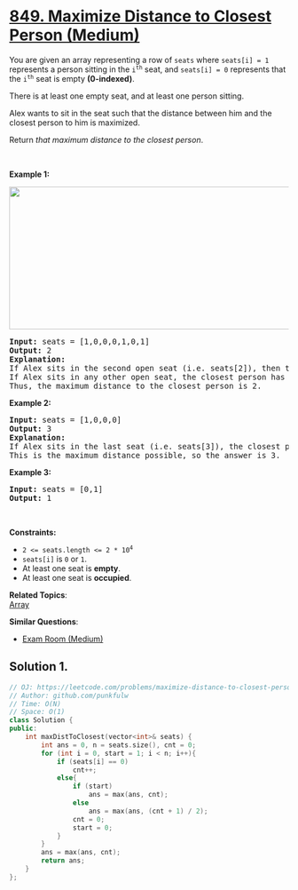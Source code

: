 # [849. Maximize Distance to Closest Person (Medium)](https://leetcode.com/problems/maximize-distance-to-closest-person/)

<p>You are given an array representing a row of <code>seats</code> where <code>seats[i] = 1</code> represents a person sitting in the <code>i<sup>th</sup></code> seat, and <code>seats[i] = 0</code> represents that the <code>i<sup>th</sup></code> seat is empty <strong>(0-indexed)</strong>.</p>

<p>There is at least one empty seat, and at least one person sitting.</p>

<p>Alex wants to sit in the seat such that the distance between him and the closest person to him is maximized.&nbsp;</p>

<p>Return <em>that maximum distance to the closest person</em>.</p>

<p>&nbsp;</p>
<p><strong>Example 1:</strong></p>
<img alt="" src="https://assets.leetcode.com/uploads/2020/09/10/distance.jpg" style="width: 650px; height: 257px;">
<pre><strong>Input:</strong> seats = [1,0,0,0,1,0,1]
<strong>Output:</strong> 2
<strong>Explanation: </strong>
If Alex sits in the second open seat (i.e. seats[2]), then the closest person has distance 2.
If Alex sits in any other open seat, the closest person has distance 1.
Thus, the maximum distance to the closest person is 2.
</pre>

<p><strong>Example 2:</strong></p>

<pre><strong>Input:</strong> seats = [1,0,0,0]
<strong>Output:</strong> 3
<strong>Explanation: </strong>
If Alex sits in the last seat (i.e. seats[3]), the closest person is 3 seats away.
This is the maximum distance possible, so the answer is 3.
</pre>

<p><strong>Example 3:</strong></p>

<pre><strong>Input:</strong> seats = [0,1]
<strong>Output:</strong> 1
</pre>

<p>&nbsp;</p>
<p><strong>Constraints:</strong></p>

<ul>
	<li><code>2 &lt;= seats.length &lt;= 2 * 10<sup>4</sup></code></li>
	<li><code>seats[i]</code>&nbsp;is <code>0</code> or&nbsp;<code>1</code>.</li>
	<li>At least one seat is <strong>empty</strong>.</li>
	<li>At least one seat is <strong>occupied</strong>.</li>
</ul>


**Related Topics**:  
[Array](https://leetcode.com/tag/array/)

**Similar Questions**:
* [Exam Room (Medium)](https://leetcode.com/problems/exam-room/)

## Solution 1.

```cpp
// OJ: https://leetcode.com/problems/maximize-distance-to-closest-person/
// Author: github.com/punkfulw
// Time: O(N)
// Space: O(1)
class Solution {
public:
    int maxDistToClosest(vector<int>& seats) {
        int ans = 0, n = seats.size(), cnt = 0;
        for (int i = 0, start = 1; i < n; i++){
            if (seats[i] == 0)
                cnt++;
            else{
                if (start)
                    ans = max(ans, cnt);
                else 
                    ans = max(ans, (cnt + 1) / 2);
                cnt = 0;
                start = 0;
            }
        }
        ans = max(ans, cnt);
        return ans;
    }
};
```
